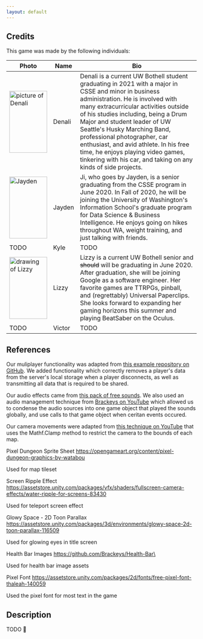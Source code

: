 ```yaml
---
layout: default
---
```


## Credits

This game was made by the following individuals:

| Photo | Name | Bio |
|-------|------|-----|
| <img src="{{ site.url }}/static/images/Denali.jpg" alt="picture of Denali" width="100" height="163">  | Denali | Denali is a current UW Bothell student graduating in 2021 with a major in CSSE and minor in business administration. He is involved with many extracurricular activities outside of his studies including, being a Drum Major and student leader of UW Seattle's Husky Marching Band, professional photographer, car enthusiast, and avid athlete. In his free time, he enjoys playing video games, tinkering with his car, and taking on any kinds of side projects. | 
| <img src="{{ site.url }}/static/images/Jayden.jpg" alt="Jayden" width="100" height="163">  | Jayden | Ji, who goes by Jayden, is a senior graduating from the CSSE program in June 2020. In Fall of 2020, he will be joining the University of Washington's Information School's graduate program for Data Science & Business Intelligence. He enjoys going on hikes throughout WA, weight training, and just talking with friends.  |
| TODO  | Kyle   | TODO |
| <img src="{{ site.url }}/static/images/lizzy.png" alt="drawing of Lizzy" width="100" height="163"> | Lizzy  | Lizzy is a current UW Bothell senior and ~~should~~ will be graduating in June 2020. After graduation, she will be joining Google as a software engineer. Her favorite games are TTRPGs, pinball, and (regrettably) Universal Paperclips. She looks forward to expanding her gaming horizons this summer and playing BeatSaber on the Oculus. |
| TODO  | Victor | TODO |

## References

Our muliplayer functionality was adapted from [this example repository on GitHub](https://github.com/valiafetisov/unity-webgl-multiplayer). We added functionality which correctly removes a player's data from the server's local storage when a player disconnects, as well as transmitting all data that is required to be shared.

Our audio effects came from [this pack of free sounds](https://opengameart.org/content/512-sound-effects-8-bit-style). We also used an audio management technique from [Brackeys on YouTube](https://www.youtube.com/watch?v=6OT43pvUyfY) which allowed us to condense the audio sources into one game object that played the sounds globally, and use calls to that game object when ceritan events occured.

Our camera movements were adapted from [this technique on YouTube](https://www.youtube.com/watch?v=ula1o_ZsMU0) that uses the Mathf.Clamp method to restrict the camera to the bounds of each map.

Pixel Dungeon Sprite Sheet
https://opengameart.org/content/pixel-dungeon-graphics-by-watabou

Used for map tileset

Screen Ripple Effect
https://assetstore.unity.com/packages/vfx/shaders/fullscreen-camera-effects/water-ripple-for-screens-83430

Used for teleport screen effect


Glowy Space - 2D Toon Parallax
https://assetstore.unity.com/packages/3d/environments/glowy-space-2d-toon-parallax-116509

Used for glowing eyes in title screen


Health Bar Images
https://github.com/Brackeys/Health-Bar\

Used for health bar image assets


Pixel Font
https://assetstore.unity.com/packages/2d/fonts/free-pixel-font-thaleah-140059

Used the pixel font for most text in the game

## Description

TODO :bug:
